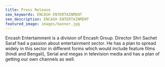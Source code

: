 ```yaml
---
title: Press Release
seo_keywords: ENCASH ENTERTAINMENT
seo_description: ENCASH ENTERTAINMENT
featured_image: images/banner.jpg
---
```


Encash Entertainment is a division of Encash Group. Director Shri Sachet Saraf had a passion about entertainment sector. He has a plan to spread widely in this sector in different forms which would include feature films (hindi and Bengali), Serial and megas in television media and has a plan of getting our own channels as well.